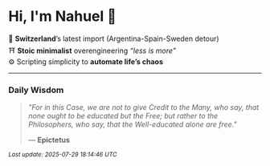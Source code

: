 # Hi, I'm Nahuel :tiger:

📍 **Switzerland**’s latest import (Argentina-Spain-Sweden detour)  
⛩️ **Stoic minimalist** overengineering *“less is more”*  
⚙️ Scripting simplicity to **automate life’s chaos**

---

### Daily Wisdom
> _"For in this Case, we are not to give Credit to the Many, who say, that none ought to be educated but the Free; but rather to the Philosophers, who say, that the Well-educated alone are free."_  
>
> — **Epictetus**

<sub>*Last update: 2025-07-29 18:14:46 UTC*</sub>

